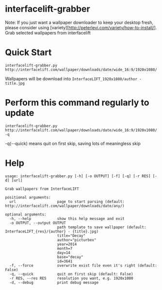 interfacelift-grabber
=====================

Note: If you just want a wallpaper downloader to keep your desktop fresh, please consider using [variety][http://peterlevi.com/variety/how-to-install/].
Grab selected wallpapers from interfacelift

# Quick Start
```
interfacelift-grabber.py http://interfacelift.com/wallpaper/downloads/date/wide_16:9/1920x1080/
```
Wallpapers will be download into `InterfaceLIFT_1920x1080/author - title.jpg`


# Perform this command regularly to update
```
interfacelift-grabber.py http://interfacelift.com/wallpaper/downloads/date/wide_16:9/1920x1080/ -q
```
-q(--quick) means quit on first skip, saving lots of meaningless skip


# Help
```
usage: interfacelift-grabber.py [-h] [-o OUTPUT] [-f] [-q] [-r RES] [-d] [url]

Grab wallpapers from InterfaceLIFT

positional arguments:
  url                   page to start parsing (default: http://interfacelift.com/wallpaper/downloads/date/any/)

optional arguments:
  -h, --help            show this help message and exit
  -o OUTPUT, --output OUTPUT
                        path template to save wallpaper (default: InterfaceLIFT_{res}/{author} - {title}.jpg)
                        title="Decay"
                        author="picturbex"
                        year=2014
                        month=7
                        day=14
                        base="decay"
                        id=3641
  -f, --force           overwrite exist file even it's right (default: False)
  -q, --quick           quit on first skip (default: False)
  -r RES, --res RES     resolution you want, e.g. 1920x1080
  -d, --debug           print debug message
```

